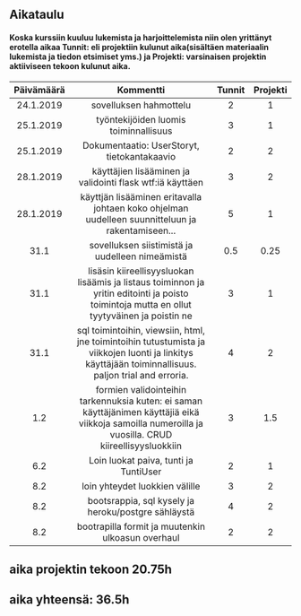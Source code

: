 
## Aikataulu

#### Koska kurssiin kuuluu lukemista ja harjoittelemista niin olen yrittänyt erotella aikaa Tunnit: eli projektiin kulunut aika(sisältäen materiaalin lukemista ja tiedon etsimiset yms.) ja Projekti: varsinaisen projektin aktiiviseen tekoon kulunut aika.

| Päivämäärä | Kommentti | Tunnit | Projekti |
|:---:|:---:|:---:|:---:|
| 24.1.2019 | sovelluksen hahmottelu | 2 | 1 |
| 25.1.2019 | työntekijöiden luomis toiminnallisuus | 3 | 1 |
| 25.1.2019 | Dokumentaatio: UserStoryt, tietokantakaavio | 2 | 2 |
| 28.1.2019 | käyttäjien lisääminen ja validointi flask wtf:iä käyttäen| 3 | 2 |
| 28.1.2019 | käyttjän lisääminen eritavalla johtaen koko ohjelman uudelleen suunnitteluun ja rakentamiseen... | 5 | 1 |
| 31.1 | sovelluksen siistimistä ja uudelleen nimeämistä | 0.5 | 0.25 |
| 31.1 | lisäsin kiireellisyysluokan lisäämis ja listaus toiminnon ja yritin editointi ja poisto toimintoja mutta en ollut tyytyväinen ja poistin ne | 3 | 1 |
| 31.1 | sql toimintoihin, viewsiin, html, jne toimintoihin tutustumista ja viikkojen luonti ja linkitys käyttäjään toiminnallisuus. paljon trial and erroria. | 4 | 2 |
| 1.2 | formien validointeihin tarkennuksia kuten: ei saman käyttäjänimen käyttäjiä eikä viikkoja samoilla numeroilla ja vuosilla. CRUD kiireellisyysluokkiin | 3 | 1.5 |
| 6.2 | Loin luokat paiva, tunti ja TuntiUser | 2 | 1 |
| 8.2 | loin yhteydet luokkien välille | 3 | 2 |
| 8.2 | bootsrappia, sql kysely ja heroku/postgre sähläystä | 4 | 2 |
| 8.2 | bootrapilla formit ja muutenkin ulkoasun overhaul | 2 | 2 |

## aika projektin tekoon 20.75h
## aika yhteensä: 36.5h

